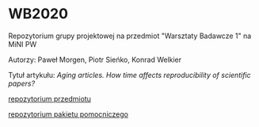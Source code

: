 # WB2020
Repozytorium grupy projektowej na przedmiot "Warsztaty Badawcze 1" na MiNI PW

Autorzy: Paweł Morgen, Piotr Sieńko, Konrad Welkier

Tytuł artykułu: *Aging articles. How time affects reproducibility of scientific papers?*

[repozytorium przedmiotu](https://github.com/mini-pw/2020L-WarsztatyBadawcze-Reprodukowalnosc)

[repozytorium pakietu pomocniczego](https://github.com/MrDomani/CodeExtractoR)